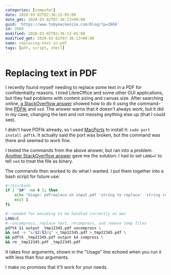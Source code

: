 ```yaml
---
categories: [computer]
date: 2020-03-02T02:36:13-05:00
date_gmt: 2020-03-02T07:36:13+00:00
guid: 'https://www.tobymackenzie.com/blog/?p=2666'
id: 2666
modified: 2020-03-02T02:36:13-05:00
modified_gmt: 2020-03-02T07:36:13+00:00
name: replacing-text-in-pdf
tags: [pdf, script, shell]
---
```


Replacing text in PDF
=====================

I recently found myself needing to replace some text in a PDF for confidentiality reasons.<!--more-->  I tried LibreOffice and some other GUI applications, but they had problems with content sizing and canvas size.  After searching online, [a StackOverflow answer](https://stackoverflow.com/a/9872494/1139122) showed how to do it using the command-line [PDFtk](https://stackoverflow.com/a/9872494/1139122) and `sed`.  The answer warns that it doesn't always work, but it did in my case, changing the text and not messing anything else up (that I could see).

I didn't have PDFtk already, so I used [MacPorts](https://www.macports.org/) to install it: `sudo port install pdftk`.  It actually said the port was broken, but the command was there and seemed to work fine.

I tested the commands from the above answer, but ran into a problem.  [Another StackOverflow answer](https://stackoverflow.com/a/11287641/1139122) gave me the solution:  I had to set `LANG=C` to tell `sed` to treat the file as binary.

The commands then worked to do what I wanted.  I put them together into a bash script for future use:

``` sh
#!/bin/bash
if [ "$#" -ne 4 ]; then
	echo "Usage: pdfreplace.sh input.pdf 'string to replace' 'string replacement' output.pdf"
	exit 1
fi

#--needed for encoding to be handled correctly on mac
LANG=C
#--uncompress, replace text, recompress, and remove temp files
pdftk $1 output _tmp12345.pdf uncompress \
&& sed -e "s/$2/$3/g" <_tmp12345.pdf >_tmp22345.pdf \
&& pdftk _tmp22345.pdf output $4 compress \
&& rm _tmp12345.pdf _tmp22345.pdf
```

It takes four arguments, shown in the "Usage" line echoed when you run it with less than four arguments.

I make no promises that it'll work for your needs.

